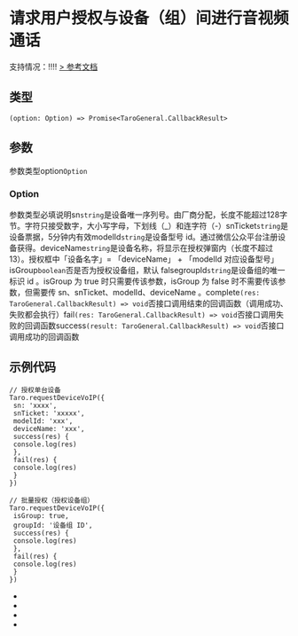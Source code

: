 # 请求用户授权与设备（组）间进行音视频通话
支持情况：!!!!
[> 参考文档
](https://developers.weixin.qq.com/miniprogram/dev/api/open-api/device-voip/wx.requestDeviceVoIP.html)
## 类型[​](requestDeviceVoIP.html#类型)
```tsx
(option: Option) => Promise<TaroGeneral.CallbackResult>
```

## 参数[​](requestDeviceVoIP.html#参数)
参数类型option`Option`
### Option[​](requestDeviceVoIP.html#option)
参数类型必填说明sn`string`是设备唯一序列号。由厂商分配，长度不能超过128字节。字符只接受数字，大小写字母，下划线（_）和连字符（-）snTicket`string`是设备票据，5分钟内有效modelId`string`是设备型号 id。通过微信公众平台注册设备获得。deviceName`string`是设备名称，将显示在授权弹窗内（长度不超过13）。授权框中「设备名字」= 「deviceName」 + 「modelId 对应设备型号」isGroup`boolean`否是否为授权设备组，默认 falsegroupId`string`是设备组的唯一标识 id 。isGroup 为 true 时只需要传该参数，isGroup 为 false 时不需要传该参数，但需要传 sn、snTicket、modelId、deviceName 。complete`(res: TaroGeneral.CallbackResult) => void`否接口调用结束的回调函数（调用成功、失败都会执行）fail`(res: TaroGeneral.CallbackResult) => void`否接口调用失败的回调函数success`(result: TaroGeneral.CallbackResult) => void`否接口调用成功的回调函数
## 示例代码[​](requestDeviceVoIP.html#示例代码)
```tsx
// 授权单台设备
Taro.requestDeviceVoIP({
 sn: 'xxxx',
 snTicket: 'xxxxx',
 modelId: 'xxx',
 deviceName: 'xxx',
 success(res) {
 console.log(res)
 },
 fail(res) {
 console.log(res)
 }
})

// 批量授权（授权设备组）
Taro.requestDeviceVoIP({
 isGroup: true,
 groupId: '设备组 ID',
 success(res) {
 console.log(res)
 },
 fail(res) {
 console.log(res)
 }
})
```

- 
- 

- 

-
